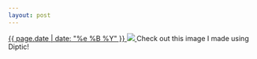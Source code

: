 ```yaml
---
layout: post
---
```


<p>
  <a href="/366">
    <time>{{ page.date | date: "%e %B %Y" }}</time>
    <img src="{{ site.assets_url }}/366.jpg">
  </a>
  Check out this image I made using Diptic!
</p>

